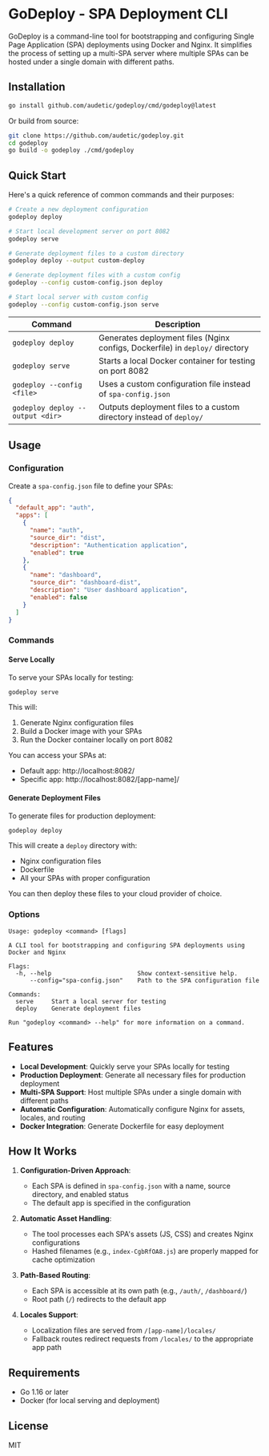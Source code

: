# GoDeploy - SPA Deployment CLI

GoDeploy is a command-line tool for bootstrapping and configuring Single Page Application (SPA) deployments using Docker and Nginx. It simplifies the process of setting up a multi-SPA server where multiple SPAs can be hosted under a single domain with different paths.

## Installation

```bash
go install github.com/audetic/godeploy/cmd/godeploy@latest
```

Or build from source:

```bash
git clone https://github.com/audetic/godeploy.git
cd godeploy
go build -o godeploy ./cmd/godeploy
```

## Quick Start

Here's a quick reference of common commands and their purposes:

```bash
# Create a new deployment configuration
godeploy deploy

# Start local development server on port 8082
godeploy serve

# Generate deployment files to a custom directory
godeploy deploy --output custom-deploy

# Generate deployment files with a custom config
godeploy --config custom-config.json deploy

# Start local server with custom config
godeploy --config custom-config.json serve
```

| Command                          | Description                                                                   |
| -------------------------------- | ----------------------------------------------------------------------------- |
| `godeploy deploy`                | Generates deployment files (Nginx configs, Dockerfile) in `deploy/` directory |
| `godeploy serve`                 | Starts a local Docker container for testing on port 8082                      |
| `godeploy --config <file>`       | Uses a custom configuration file instead of `spa-config.json`                 |
| `godeploy deploy --output <dir>` | Outputs deployment files to a custom directory instead of `deploy/`           |

## Usage

### Configuration

Create a `spa-config.json` file to define your SPAs:

```json
{
  "default_app": "auth",
  "apps": [
    {
      "name": "auth",
      "source_dir": "dist",
      "description": "Authentication application",
      "enabled": true
    },
    {
      "name": "dashboard",
      "source_dir": "dashboard-dist",
      "description": "User dashboard application",
      "enabled": false
    }
  ]
}
```

### Commands

#### Serve Locally

To serve your SPAs locally for testing:

```bash
godeploy serve
```

This will:

1. Generate Nginx configuration files
2. Build a Docker image with your SPAs
3. Run the Docker container locally on port 8082

You can access your SPAs at:

- Default app: http://localhost:8082/
- Specific app: http://localhost:8082/[app-name]/

#### Generate Deployment Files

To generate files for production deployment:

```bash
godeploy deploy
```

This will create a `deploy` directory with:

- Nginx configuration files
- Dockerfile
- All your SPAs with proper configuration

You can then deploy these files to your cloud provider of choice.

### Options

```
Usage: godeploy <command> [flags]

A CLI tool for bootstrapping and configuring SPA deployments using Docker and Nginx

Flags:
  -h, --help                        Show context-sensitive help.
      --config="spa-config.json"    Path to the SPA configuration file

Commands:
  serve     Start a local server for testing
  deploy    Generate deployment files

Run "godeploy <command> --help" for more information on a command.
```

## Features

- **Local Development**: Quickly serve your SPAs locally for testing
- **Production Deployment**: Generate all necessary files for production deployment
- **Multi-SPA Support**: Host multiple SPAs under a single domain with different paths
- **Automatic Configuration**: Automatically configure Nginx for assets, locales, and routing
- **Docker Integration**: Generate Dockerfile for easy deployment

## How It Works

1. **Configuration-Driven Approach**:

   - Each SPA is defined in `spa-config.json` with a name, source directory, and enabled status
   - The default app is specified in the configuration

2. **Automatic Asset Handling**:

   - The tool processes each SPA's assets (JS, CSS) and creates Nginx configurations
   - Hashed filenames (e.g., `index-CgbRfOA8.js`) are properly mapped for cache optimization

3. **Path-Based Routing**:

   - Each SPA is accessible at its own path (e.g., `/auth/`, `/dashboard/`)
   - Root path (`/`) redirects to the default app

4. **Locales Support**:
   - Localization files are served from `/[app-name]/locales/`
   - Fallback routes redirect requests from `/locales/` to the appropriate app path

## Requirements

- Go 1.16 or later
- Docker (for local serving and deployment)

## License

MIT
